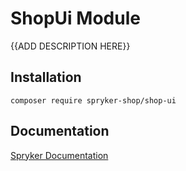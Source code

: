 # ShopUi Module

{{ADD DESCRIPTION HERE}}

## Installation

```
composer require spryker-shop/shop-ui
```

## Documentation

[Spryker Documentation](https://academy.spryker.com)
